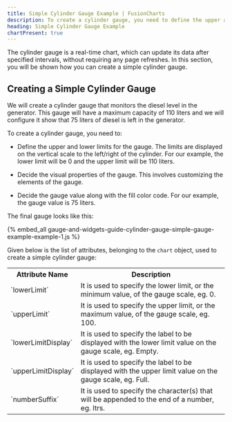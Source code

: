 ```yaml
---
title: Simple Cylinder Gauge Example | FusionCharts
description: To create a cylinder gauge, you need to define the upper and lower limits for the gauge and decide the visual properties of the cylinder.
heading: Simple Cylinder Gauge Example
chartPresent: true
---
```


The cylinder gauge is a real-time chart, which can update its data after specified intervals, without requiring any page refreshes. In this section, you will be shown how you can create a simple cylinder gauge.

## Creating a Simple Cylinder Gauge

We will create a cylinder gauge that monitors the diesel level in the generator. This gauge will have a maximum capacity of 110 liters and we will configure it show that 75 liters of diesel is left in the generator.

To create a cylinder gauge, you need to:

* Define the upper and lower limits for the gauge. The limits are displayed on the vertical scale to the left/right of the cylinder. For our example, the lower limit will be 0 and the upper limit will be 110 liters.

* Decide the visual properties of the gauge. This involves customizing the elements of the gauge.

* Decide the gauge value along with the fill color code. For our example, the gauge value is 75 liters.

The final gauge looks like this:

{% embed_all gauge-and-widgets-guide-cylinder-gauge-simple-gauge-example-example-1.js %}

Given below is the list of attributes, belonging to the `chart` object, used to create a simple cylinder gauge:

<table>
  <tr>
    <th>Attribute Name</th>
    <th>Description</th>
  </tr>
  <tr>
    <td>`lowerLimit`</td>
    <td>It is used to specify the lower limit, or the minimum value, of the gauge scale, eg. 0.</td>
  </tr>
  <tr>
    <td>`upperLimit`</td>
    <td>It is used to specify the upper limit, or the maximum value, of the gauge scale, eg. 100.</td>
  </tr>
  <tr>
    <td>`lowerLimitDisplay`</td>
    <td>It is used to specify the label to be displayed with the lower limit value on the gauge scale, eg. Empty.</td>
  </tr>
  <tr>
    <td>`upperLimitDisplay`</td>
    <td>It is used to specify the label to be displayed with the upper limit value on the gauge scale, eg. Full.</td>
  </tr>
  <tr>
    <td>`numberSuffix`</td>
    <td>It is used to specify the character(s) that will be appended to the end of a number, eg. ltrs.</td>
  </tr>
</table>